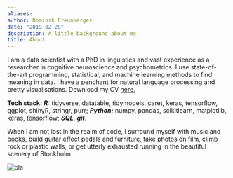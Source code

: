 ```yaml
---
aliases:
author: Dominik Freunberger
date: "2019-02-28"
description: A little background about me.
title: About
---
```


I am a data scientist with a PhD in linguistics and vast experience as a researcher in cognitive neuroscience and psychometrics. I use state-of-the-art programming, statistical, and machine learning methods to find meaning in data. I have a penchant for natural language processing and pretty visualisations. Download my CV [here.](/FreunbergerCV.pdf)

__Tech stack:__ ___R:___ tidyverse, datatable, tidymodels, caret, keras, tensorflow, ggplot, shinyR, stringr, purr; ___Python:___ numpy, pandas, scikitlearn, matplotlib, keras, tensorflow; ___SQL___, ___git___.

When I am not lost in the realm of code, I surround myself with music and books, build guitar effect pedals and furniture, take photos on film, climb rock or plastic walls, or get utterly exhausted running in the beautiful scenery of Stockholm.

![bla](/me2.jpeg)

